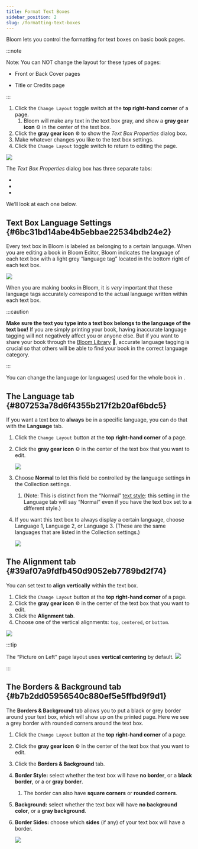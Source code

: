 ```yaml
---
title: Format Text Boxes
sidebar_position: 2
slug: /formatting-text-boxes
---
```




Bloom lets you control the formatting for text boxes on basic book pages.


:::note

Note: You can NOT change the layout for these types of pages:
- Front or Back Cover pages

- Title or Credits page

:::



1. Click the `Change Layout` toggle switch at the **top right-hand corner** of a page.
	1. Bloom will make any text in the text box gray, and show a **gray gear icon** ⚙ in the center of the text box.
2. Click the **gray gear icon** ⚙ to show the _Text Box Properties_ dialog box.
3. Make whatever changes you like to the text box settings.
4. Click the `Change Layout` toggle switch to return to editing the page.

![](./formatting-text-boxes.e7393508-9e5e-4201-8c40-9d67d8f9f6b8.gif)


The _Text Box Properties_ dialog box has three separate tabs:

- 
- 
- 

We’ll look at each one below.


## Text Box Language Settings {#6bc31bd14abe4b5ebbae22534bdb24e2}


Every text box in Bloom is labeled as belonging to a certain language. When you are editing a book in Bloom Editor, Bloom indicates the language of each text box with a light grey “language tag” located in the bottom right of each text box.


![](./formatting-text-boxes.bd558f32-805e-4cd3-905a-9125affa45e0.png)


When you are making books in Bloom, it is _very_ important that these language tags accurately correspond to the actual language written within each text box.


:::caution

**Make sure the text you type into a text box belongs to the language of the text box!** 
If you are simply printing your book, having inaccurate language tagging will not negatively affect you or anyone else. But if you want to share your book through the [Bloom Library](https://bloomlibrary.org/) 📕, accurate language tagging is crucial so that others will be able to find your book in the correct language category.

:::




You can change the language (or languages) used for the whole book in .


## The Language tab {#807253a78d6f4355b217f2b20af6bdc5}


If you want a text box to **always** be in a specific language, you can do that with the **Language** tab.

1. Click the `Change Layout` button at the **top right-hand corner** of a page.
2. Click the **gray gear icon** ⚙ in the center of the text box that you want to edit.

	![](./formatting-text-boxes.3ae72d8b-f4f4-4936-afe6-8fe3f195a197.png)

3. Choose **Normal** to let this field be controlled by the language settings in the Collection settings.
	1. (Note: This is distinct from the “Normal” [text style](/formatting-text-styles#feb4fb1700e64099b661c721f9195918): this setting in the Language tab will say “Normal” even if you have the text box set to a different style.)
4. If you want this text box to always display a certain language, choose Language 1, Language 2, or Language 3. (These are the same languages that are listed in the Collection settings.)

	![](./formatting-text-boxes.43bb99e3-89f3-40e8-b328-171b5008eb1a.png)


## The Alignment tab {#39af07a9fdfb450d9052eb7789bd2f74}


You can set text to **align vertically** within the text box.

1. Click the `Change Layout` button at the **top right-hand corner** of a page.
2. Click the **gray gear icon** ⚙ in the center of the text box that you want to edit.
3. Click the **Alignment tab**.
4. Choose one of the vertical alignments: `top`, `centered`, or `bottom`.

![](./formatting-text-boxes.29b337db-e198-41b7-8778-4660f251693d.png)


:::tip

The “Picture on Left” page layout uses **vertical centering** by default.
![](./formatting-text-boxes.cb4552e0-1a81-4640-ae6c-df6e1dc9be90.png)

:::




## The Borders & Background tab {#b7b2dd05956540c880ef5e5ffbd9f9d1}


The **Borders & Background** tab allows you to put a black or grey border around your text box, which will show up on the printed page. Here we see a grey border with rounded corners around the text box.

1. Click the `Change Layout` button at the **top right-hand corner** of a page.
2. Click the **gray gear icon** ⚙ in the center of the text box that you want to edit.
3. Click the **Borders & Background** tab.
4. **Border Style:** select whether the text box will have **no border**, or a **black border**, or a or **gray border**.
	1. The border can also have **square corners** or **rounded corners**.
5. **Background:** select whether the text box will have **no background color**, or a **gray background**.
6. **Border Sides:** choose which **sides** (if any) of your text box will have a border.

	![](./formatting-text-boxes.515f02ab-f608-4f8b-9d65-9fc52ca8d2ee.png)


